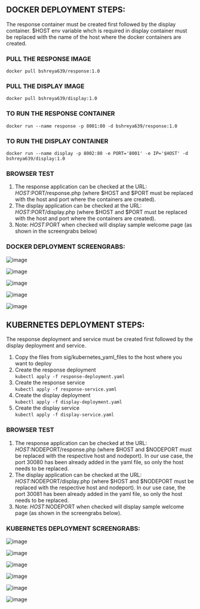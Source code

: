 ## DOCKER DEPLOYMENT STEPS:  
The response container must be created first followed by the display container. $HOST env variable whch is required in display container must be replaced with the name of the host where the docker containers are created.

### PULL THE RESPONSE IMAGE  
`docker pull bshreya639/response:1.0`  

### PULL THE DISPLAY IMAGE
`docker pull bshreya639/display:1.0`

### TO RUN THE RESPONSE CONTAINER  
`docker run --name response -p 8001:80 -d bshreya639/response:1.0`
   
### TO RUN THE DISPLAY CONTAINER  
`docker run --name display -p 8002:80 -e PORT='8001' -e IP='$HOST' -d bshreya639/display:1.0`  

### BROWSER TEST  
1. The response application can be checked at the URL: $HOST:$PORT/response.php (where $HOST and $PORT must be replaced with the host and port where the containers are created).  
2. The display application can be checked at the URL: $HOST:$PORT/display.php (where $HOST and $PORT must be replaced with the host and port where the containers are created).
3. Note: $HOST:$PORT when checked will display sample welcome page (as shown in the screengrabs below)

### DOCKER DEPLOYMENT SCREENGRABS:  
![image](https://github.com/bshreya639/sig/assets/18439044/b23a32e9-7b1a-47d9-b4b6-8a55adb7ce38)  

![image](https://github.com/bshreya639/sig/assets/18439044/b0e4ba56-7bff-48c4-9124-b4fe3f15fcb8)  

![image](https://github.com/bshreya639/sig/assets/18439044/646f9f80-940b-4695-84aa-5393eb9bbb52)  

![image](https://github.com/bshreya639/sig/assets/18439044/a3e9575e-8085-4d28-8570-1222f6e4953b)  

![image](https://github.com/bshreya639/sig/assets/18439044/8f7b3bc2-7d59-48ed-ae45-1078eaa6c91a)  

 

## KUBERNETES DEPLOYMENT STEPS:  
The response deployment and service must be created first followed by the display deployment and service.

1. Copy the files from sig/kubernetes_yaml_files to the host where you want to deploy  
2. Create the response deployment  
   `kubectl apply -f response-deployment.yaml`  
4. Create the response service  
   `kubectl apply -f response-service.yaml`  
6. Create the display deployment  
   `kubectl apply -f display-deployment.yaml`  
8. Create the display service  
   `kubectl apply -f display-service.yaml`

### BROWSER TEST  
1. The response application can be checked at the URL: $HOST:$NODEPORT/response.php (where $HOST and $NODEPORT must be replaced with the respective host and nodeport). In our use case, the port 30080 has been already added in the yaml file, so only the host needs to be replaced. 
2. The display application can be checked at the URL: $HOST:$NODEPORT/display.php (where $HOST and $NODEPORT must be replaced with the respective host and nodeport). In our use case, the port 30081 has been already added in the yaml file, so only the host needs to be replaced. 
3. Note: $HOST:$NODEPORT when checked will display sample welcome page (as shown in the screengrabs below).  

### KUBERNETES DEPLOYMENT SCREENGRABS:

   ![image](https://github.com/bshreya639/sig/assets/18439044/8086002c-9159-40f7-9fc4-1a6cfba26f49)

   ![image](https://github.com/bshreya639/sig/assets/18439044/fb943121-bcc3-43b3-860b-67bd28269d7e)

   ![image](https://github.com/bshreya639/sig/assets/18439044/167a54dd-da31-493a-a983-53361c7dcfd0)  

   ![image](https://github.com/bshreya639/sig/assets/18439044/09cf61a3-d807-478d-921a-6805428ea3c1)  

   ![image](https://github.com/bshreya639/sig/assets/18439044/791fc62a-5083-40c9-bbf5-14113ac67d90)  

   ![image](https://github.com/bshreya639/sig/assets/18439044/75b58c35-9789-4594-8824-9c97041ef36e)


   




   



